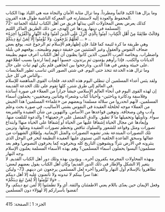 ------------------------------------------------------------------------

وما يزال هذا الكيد قائماً ومطرداً. وما تزال مثابة الأمان والنجاة منه هي
اللياذ بهذا الكتاب المحفوظ والعودة إليه لاستشارته في المعركة الناشبة
طوال هذه القرون.  
72- كذلك يعرض بعض المحاولات التي يبذلها فريق من أهل الكتاب لبلبلة
الجماعة المسلمة في دينها، وردها عن الهدى، من ذلك الطريق الماكر اللئيم:  
«وَقالَتْ طائِفَةٌ مِنْ أَهْلِ الْكِتابِ: آمِنُوا بِالَّذِي أُنْزِلَ عَلَى الَّذِينَ آمَنُوا وَجْهَ النَّهارِ
وَاكْفُرُوا آخِرَهُ لَعَلَّهُمْ يَرْجِعُونَ. وَلا تُؤْمِنُوا إِلَّا لِمَنْ تَبِعَ دِينَكُمْ ... » ..  
وهي طريقة ما كرة لئيمة كما قلنا. فإن إظهارهم الإسلام ثم الرجوع عنه، يوقع
بعض ضعاف النفوس والعقول وغير المتثبتين من حقيقة دينهم وطبيعته.. يوقعهم
في بلبلة واضطراب. وبخاصة العرب الأميين، الذين كانوا يظنون أن أهل الكتاب
أعرف منهم بطبيعة الديانات والكتب. فإذا رأوهم يؤمنون ثم يرتدون، حسبوا
أنهم إنما ارتدوا بسبب اطلاعهم على خبيئة ونقص في هذا الدين. وتأرجحوا بين
اتجاهين فلم يكن لهم ثبات على حال.  
وما تزال هذه الخدعة تتخذ حتى اليوم. في شتى الصور التي تناسب تطور
الملابسات والناس في كل جيل..  
ولقد يئس أعداء المسلمين أن تنطلي اليوم هذه الخدعة، فلجأت القوى المناهضة
للإسلام في العالم إلى طرق شتى، كلها تقوم على تلك الخدعة القديمة.  
إن لهذه القوى اليوم في أنحاء العالم الإسلامي جيشاً جراراً من العملاء في
صورة أساتذة وفلاسفة ودكاترة وباحثين- وأحياناً كتاب وشعراء وفنانين
وصحفيين- يحملون أسماء المسلمين، لأنهم انحدروا من سلالة مسلمة! وبعضهم من
«علماء» المسلمين! هذا الجيش من العملاء موجه لخلخلة العقيدة في النفوس
بشتى الأساليب، في صورة بحث وعلم وأدب وفن وصحافة. وتوهين قواعدها من
الأساس. والتهوين من شأن العقيدة والشريعة سواء. وتأويلها وتحميلها ما لا
تطيق. والدق المتصل على «رجعيتها» ! والدعوة للتلفت منها. وإبعادها عن مجال
الحياة إشفاقا عليها من الحياة أو إشفاقا على الحياة منها! وابتداع تصورات
ومثل وقواعد للشعور والسلوك تناقض وتحطم تصورات العقيدة ومثلها. وتزيين تلك
التصورات المبتدعة بقدر تشويه التصورات والمثل الإيمانية. وإطلاق الشهوات
من عقالها وسحق القاعدة الخلقية التي تستوي عليها العقيدة النظيفة لتخر في
الوحل الذي ينثرونه في الأرض نثراً! ويشوهون التاريخ كله ويحرفونه كما
يحرفون النصوص! وهم بعد مسلمون! أليسوا يحملون أسماء المسلمين؟ وهم بهذه
الأسماء المسلمة يعلنون الإسلام وجه النهار.  
وبهذه المحاولات المجرمة يكفرون آخره.. ويؤدون بهذه وتلك دور أهل الكتاب
القديم. لا يتغير إلا الشكل والإطار في ذلك الدور القديم! وكان أهل الكتاب
يقول بعضهم لبعض: تظاهروا بالإسلام أول النهار واكفروا آخره لعل المسلمين
يرجعون عن دينهم. 73- وليكن هذا سراً بينكم لا تبدونه ولا تأتمنون عليه إلا
أهل دينكم:  
«وَلا تُؤْمِنُوا إِلَّا لِمَنْ تَبِعَ دِينَكُمْ» ..  
وفعل الإيمان حين يعدّى باللام يعني الاطمئنان والثقة. أي ولا تطمئنوا إلا
لمن تبع دينكم، ولا تفضوا بأسراركم إلا لهؤلاء دون المسلمين!

------------------------------------------------------------------------

الجزء: 1 ¦ الصفحة: 415
